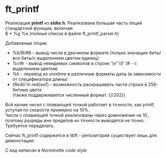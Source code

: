# ft_printf

Реализация **printf** из **stdio.h**.
Реализована большая часть опций стандартной функции, включая:  
$ \* %g %e (полный список в файле ft_printf_parser.h)

Добавленые опции:
+ %b/B/#B - вывод числа в двочином формате (только значащие биты/все биты/с выделением цветом единиц)
+ %r/#r - вывод невидимых символов в строке '\n''\0' (# - с выделением цветом)
+ %k - перевод из unixtime в различные форматы даты (в зависимости от спецификатора длины)
+ {Red}i'm red{eof} - возможность раскрашивать части строки в 256-битные цвета   
(также поддерживается численный формат: {//202})

Всё кроме чисел с плавающей точкой работает в точности, как printf, уступая по скорости примерно на 10%.  
Числа с плавающей точкой реализованы через домножение на 10., поэтому разряды вне пределов их точности выводятся не точно.  
Требуется переделать.

Сейчас ft_printf содержится в libft - репозиторий существует лишь для демонстации. 

*C код написан в Norminette code style*
